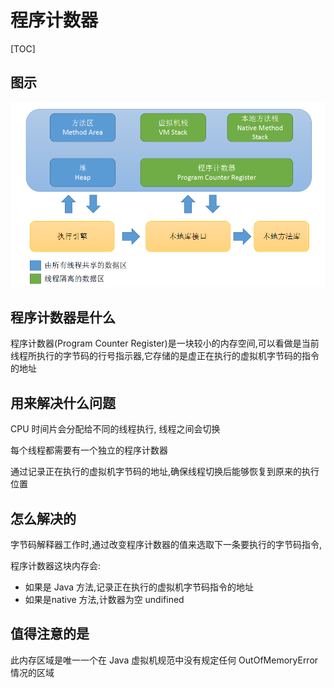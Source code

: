 # 程序计数器

[TOC]

## 图示

![img](assets/1671546-20190427141310333-343604547.png)

## 程序计数器是什么

程序计数器(Program Counter Register)是一块较小的内存空间,可以看做是当前线程所执行的字节码的行号指示器,它存储的是虚正在执行的虚拟机字节码的指令的地址

## 用来解决什么问题

CPU 时间片会分配给不同的线程执行, 线程之间会切换

每个线程都需要有一个独立的程序计数器

通过记录正在执行的虚拟机字节码的地址,确保线程切换后能够恢复到原来的执行位置

## 怎么解决的

字节码解释器工作时,通过改变程序计数器的值来选取下一条要执行的字节码指令,

程序计数器这块内存会:

- 如果是 Java 方法,记录正在执行的虚拟机字节码指令的地址
- 如果是native 方法,计数器为空 undifined

## 值得注意的是

此内存区域是唯一一个在 Java 虚拟机规范中没有规定任何 OutOfMemoryError 情况的区域

#### 